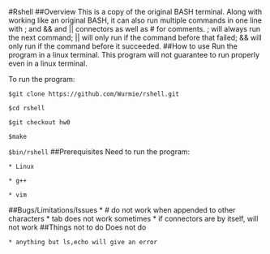#Rshell
##Overview
This is a copy of the original BASH terminal. Along with working like an original BASH, it can also run multiple commands in one line with ; and && and || connectors as well as # for comments. ; will always run the next command; || will only run if the command before that failed; && will only run if the command before it succeeded.
##How to use
Run the program in a linux terminal. This program will not guarantee to run properly even in a linux terminal.

To run the program:

``$git clone https://github.com/Wurmie/rshell.git``

``$cd rshell``

``$git checkout hw0``

``$make``

``$bin/rshell``
##Prerequisites
Need to run the program:

	* Linux

	* g++

	* vim

##Bugs/Limitations/Issues
	* # do not work when appended to other characters
	* tab does not work sometimes
	* if connectors are by itself, will not work
##Things not to do
Does not do

	* anything but ls,echo will give an error
